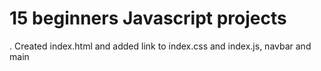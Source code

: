 # 15 beginners Javascript projects

. Created index.html and added link to index.css and index.js, navbar and main
